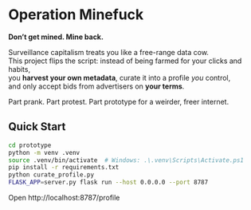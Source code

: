 # Operation Minefuck  
**Don’t get mined. Mine back.**  

Surveillance capitalism treats you like a free-range data cow.  
This project flips the script: instead of being farmed for your clicks and habits,  
you **harvest your own metadata**, curate it into a profile *you* control,  
and only accept bids from advertisers on **your terms**.  

Part prank. Part protest. Part prototype for a weirder, freer internet.  

## Quick Start
```bash
cd prototype
python -m venv .venv
source .venv/bin/activate  # Windows: .\.venv\Scripts\Activate.ps1
pip install -r requirements.txt
python curate_profile.py
FLASK_APP=server.py flask run --host 0.0.0.0 --port 8787
```
Open http://localhost:8787/profile
